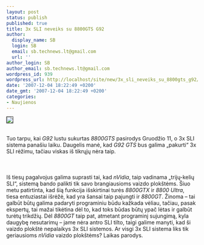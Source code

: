 ```yaml
---
layout: post
status: publish
published: true
title: 3x SLI neveiks su 8800GTS G92
author:
  display_name: SB
  login: SB
  email: sb.technews.lt@gmail.com
  url: ''
author_login: SB
author_email: sb.technews.lt@gmail.com
wordpress_id: 939
wordpress_url: http://localhost/site/new/3x_sli_neveiks_su_8800gts_g92/
date: '2007-12-04 18:22:49 +0200'
date_gmt: '2007-12-04 18:22:49 +0200'
categories:
- Naujienos
---
```

<div class="imgright"><img src="http://tbn0.google.com/images?q=tbn:KoycBTnPdgj4TM:http://pclab.pl/zdjecia/artykuly/pila/sli/sli-logo.jpg" border="1"></div>
<p><br>Tuo tarpu, kai <i>G92</i> lustu sukurtas <i>8800GTS</i> pasirodys Gruodžio 11, o 3x SLI sistema panašiu laiku. Daugelis manė, kad <i>G92 GTS</i> bus galima „pakurti“ 3x SLI rėžimu, tačiau viskas iš tikrųjų nėra taip.<br />
<br><br />
<br>Iš tiesų pagalvojus galima suprasti tai, kad <i>nVidia</i>, taip vadinama „trijų-kelių SLI“, sistemą bando palikti tik savo brangiausioms vaizdo plokštėms. Šiuo metu patirtinta, kad šią funkcija išskirtinai turės <i>8800GTX</i> ir <i>8800 Ultra</i>, tiesa entuziastai išrėžė, kad yra šansai taip pajungti ir <i>8800GT</i>.  Žinoma – tai galbūt būtų galima padaryti programiniu būdu kažkada vėliau, tačiau, pasak ekspertų, tai mažai tikėtina dėl to, kad toks būdas būtų ypač lėtas ir galbūt turėtų trikdžių. Dėl <i>8800GT</i> taip pat, atmetant programinį sujungimą, kyla daugybę nesutarimų – jame nėra antro SLI tilto, taigi galime manyti, kad ši vaizdo plokštė nepalaikys 3x SLI sistemos. Ar visgi 3x SLI sistema liks tik geriausioms <i>nVidia</i> vaizdo plokštėms? Laikas parodys.<br />
<br></p>
